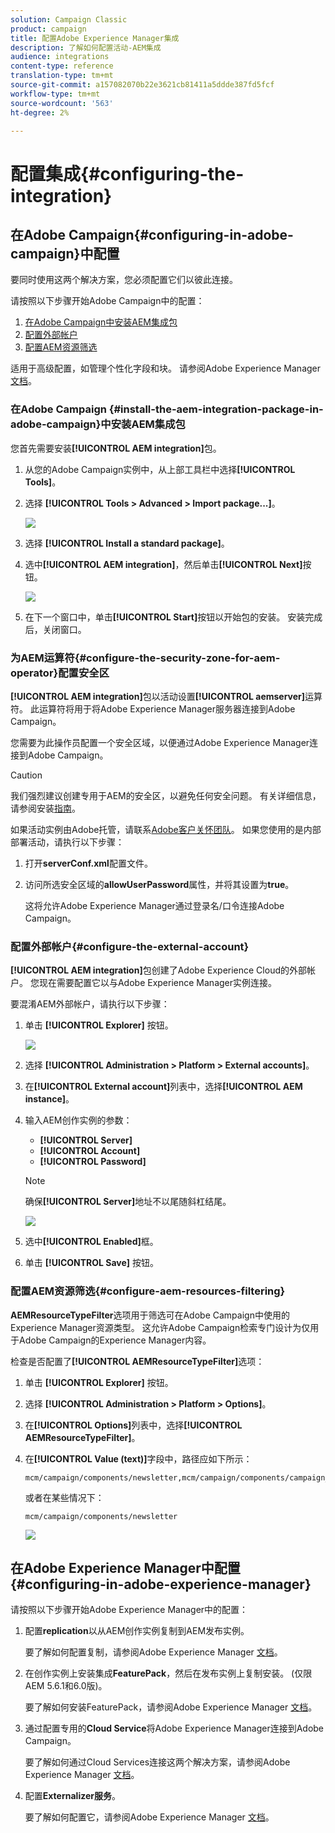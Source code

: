 ```yaml
---
solution: Campaign Classic
product: campaign
title: 配置Adobe Experience Manager集成
description: 了解如何配置活动-AEM集成
audience: integrations
content-type: reference
translation-type: tm+mt
source-git-commit: a157082070b22e3621cb81411a5ddde387fd5fcf
workflow-type: tm+mt
source-wordcount: '563'
ht-degree: 2%

---
```



# 配置集成{#configuring-the-integration}

## 在Adobe Campaign{#configuring-in-adobe-campaign}中配置

要同时使用这两个解决方案，您必须配置它们以彼此连接。

请按照以下步骤开始Adobe Campaign中的配置：

1. [在Adobe Campaign中安装AEM集成包](#install-the-aem-integration-package-in-adobe-campaign)
1. [配置外部帐户](#configure-the-external-account)
1. [配置AEM资源筛选](#configure-aem-resources-filtering)

适用于高级配置，如管理个性化字段和块。 请参阅Adobe Experience Manager [文档](https://helpx.adobe.com/experience-manager/6-5/sites/administering/using/campaignonpremise.html)。

### 在Adobe Campaign {#install-the-aem-integration-package-in-adobe-campaign}中安装AEM集成包

您首先需要安装&#x200B;**[!UICONTROL AEM integration]**&#x200B;包。

1. 从您的Adobe Campaign实例中，从上部工具栏中选择&#x200B;**[!UICONTROL Tools]**。
1. 选择 **[!UICONTROL Tools > Advanced > Import package...]**。

   ![](assets/aem_config_1.png)

1. 选择 **[!UICONTROL Install a standard package]**。
1. 选中&#x200B;**[!UICONTROL AEM integration]**，然后单击&#x200B;**[!UICONTROL Next]**&#x200B;按钮。

   ![](assets/aem_config_2.png)

1. 在下一个窗口中，单击&#x200B;**[!UICONTROL Start]**&#x200B;按钮以开始包的安装。 安装完成后，关闭窗口。

### 为AEM运算符{#configure-the-security-zone-for-aem-operator}配置安全区

**[!UICONTROL AEM integration]**&#x200B;包以活动设置&#x200B;**[!UICONTROL aemserver]**&#x200B;运算符。 此运算符将用于将Adobe Experience Manager服务器连接到Adobe Campaign。

您需要为此操作员配置一个安全区域，以便通过Adobe Experience Manager连接到Adobe Campaign。

>[!CAUTION]
>
>我们强烈建议创建专用于AEM的安全区，以避免任何安全问题。 有关详细信息，请参阅安装[指南](../../installation/using/configuring-campaign-server.md#defining-security-zones)。

如果活动实例由Adobe托管，请联系[Adobe客户关怀团队](https://helpx.adobe.com/enterprise/admin-guide.html/enterprise/using/support-for-experience-cloud.ug.html)。 如果您使用的是内部部署活动，请执行以下步骤：

1. 打开&#x200B;**serverConf.xml**&#x200B;配置文件。
1. 访问所选安全区域的&#x200B;**allowUserPassword**&#x200B;属性，并将其设置为&#x200B;**true**。

   这将允许Adobe Experience Manager通过登录名/口令连接Adobe Campaign。

### 配置外部帐户{#configure-the-external-account}

**[!UICONTROL AEM integration]**&#x200B;包创建了Adobe Experience Cloud的外部帐户。 您现在需要配置它以与Adobe Experience Manager实例连接。

要混淆AEM外部帐户，请执行以下步骤：

1. 单击 **[!UICONTROL Explorer]** 按钮。

   ![](assets/aem_config_3.png)

1. 选择 **[!UICONTROL Administration > Platform > External accounts]**。
1. 在&#x200B;**[!UICONTROL External account]**&#x200B;列表中，选择&#x200B;**[!UICONTROL AEM instance]**。
1. 输入AEM创作实例的参数：

   * **[!UICONTROL Server]**
   * **[!UICONTROL Account]**
   * **[!UICONTROL Password]**

   >[!NOTE]
   >
   >确保&#x200B;**[!UICONTROL Server]**&#x200B;地址不以尾随斜杠结尾。

   ![](assets/aem_config_4.png)

1. 选中&#x200B;**[!UICONTROL Enabled]**&#x200B;框。
1. 单击 **[!UICONTROL Save]** 按钮。

### 配置AEM资源筛选{#configure-aem-resources-filtering}

**AEMResourceTypeFilter**&#x200B;选项用于筛选可在Adobe Campaign中使用的Experience Manager资源类型。 这允许Adobe Campaign检索专门设计为仅用于Adobe Campaign的Experience Manager内容。

检查是否配置了&#x200B;**[!UICONTROL AEMResourceTypeFilter]**&#x200B;选项：

1. 单击 **[!UICONTROL Explorer]** 按钮。
1. 选择 **[!UICONTROL Administration > Platform > Options]**。
1. 在&#x200B;**[!UICONTROL Options]**&#x200B;列表中，选择&#x200B;**[!UICONTROL AEMResourceTypeFilter]**。
1. 在&#x200B;**[!UICONTROL Value (text)]**&#x200B;字段中，路径应如下所示：

   ```
   mcm/campaign/components/newsletter,mcm/campaign/components/campaign_newsletterpage,mcm/neolane/components/newsletter
   ```

   或者在某些情况下：

   ```
   mcm/campaign/components/newsletter
   ```

   ![](assets/aem_config_5.png)

## 在Adobe Experience Manager中配置{#configuring-in-adobe-experience-manager}

请按照以下步骤开始Adobe Experience Manager中的配置：

1. 配置&#x200B;**replication**&#x200B;以从AEM创作实例复制到AEM发布实例。

   要了解如何配置复制，请参阅Adobe Experience Manager [文档](https://helpx.adobe.com/experience-manager/6-5/sites/deploying/using/replication.html)。

1. 在创作实例上安装集成&#x200B;**FeaturePack**，然后在发布实例上复制安装。 (仅限AEM 5.6.1和6.0版)。

   要了解如何安装FeaturePack，请参阅Adobe Experience Manager [文档](https://helpx.adobe.com/experience-manager/aem-previous-versions.html)。

1. 通过配置专用的&#x200B;**Cloud Service**&#x200B;将Adobe Experience Manager连接到Adobe Campaign。

   要了解如何通过Cloud Services连接这两个解决方案，请参阅Adobe Experience Manager [文档](https://helpx.adobe.com/experience-manager/6-5/sites/administering/using/campaignonpremise.html#ConfiguringAdobeExperienceManager)。

1. 配置&#x200B;**Externalizer服务**。

   要了解如何配置它，请参阅Adobe Experience Manager [文档](https://helpx.adobe.com/experience-manager/6-5/sites/developing/using/externalizer.html)。

